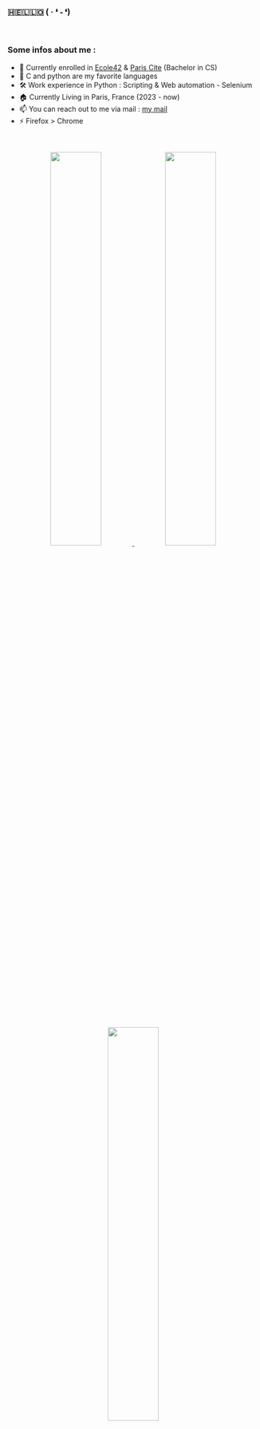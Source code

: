 ### 🇭🇪🇱🇱🇴   ( · ❛ ֊ ❛)

<br/>

### Some infos about me : 
- 🏫  Currently enrolled in [Ecole42](https://42.fr) & [Paris Cite](https://u-paris.fr/en/) (Bachelor in CS)
- 💌  C and python are my favorite languages
- 🛠️  Work experience in Python : Scripting & Web automation - Selenium
- 🏠  Currently Living in Paris, France (2023 - now)
- 📫  You can reach out to me via mail : [my mail](mailto:inazaria@student.42.fr?subject=Test)
- ⚡  Firefox > Chrome

<br/> 
<br/>

<div align="center">
  <a href="https://github.com/Nimon77/badge42" target="_blank" rel="author">
    <img width="45%" src="https://badge.nimon.fr/api/v2/cm233wmzl1491901pf54zatej7/stats?cursusId=9&coalitionId=108" />
  </a>
  <a href="https://github.com/Nimon77/badge42" target="_blank" rel="author">
    <img width="45%" src="https://badge.nimon.fr/api/v2/cm233wmzl1491901pf54zatej7/stats?cursusId=21&coalitionId=48" />
  </a>
</div>

<div align="center">
  <a href="https://github.com/anuraghazra/github-readme-stats" target="_blank" rel="author">
    <img width="45%" src="https://github-readme-stats.vercel.app/api?username=FxmousKid" />
  </a>
</div>


